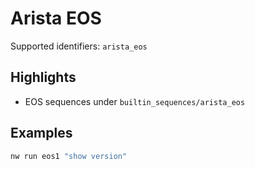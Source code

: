 # Arista EOS

Supported identifiers: `arista_eos`

## Highlights

- EOS sequences under `builtin_sequences/arista_eos`

## Examples

```bash
nw run eos1 "show version"
```
